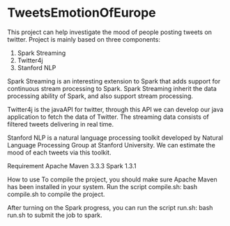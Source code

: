 # TweetsEmotionOfEurope
This project can help investigate the mood of people posting tweets on twitter. Project is mainly based on three components:
1. Spark Streaming
2. Twitter4j
3. Stanford NLP

Spark Streaming is an interesting extension to Spark that adds support for continuous stream processing to Spark. Spark Streaming inherit the data processing ability of Spark, and also support stream processing.

Twitter4j is the javaAPI for twitter, through this API we can develop our java application to fetch the data of Twitter. The streaming data consists of filtered tweets delivering in real time.

Stanford NLP is a natural language processing toolkit developed by Natural Language Processing Group at Stanford University. We can estimate the mood of each tweets via this toolkit.

Requirement
Apache Maven 3.3.3
Spark 1.3.1

How to use
To compile the project, you should make sure Apache Maven has been installed in your system.
Run the script compile.sh: bash compile.sh to compile the project.

After turning on the Spark progress, you can run the script run.sh: bash run.sh to submit the job to spark.
